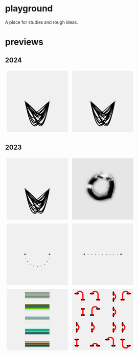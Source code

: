# playground
A place for studies and rough ideas.  
# previews  


## 2024

<a href='2402/'><img src='2402//outputs/01.png' height='200' width='200' style='margin: 
5px;'></a>   <a href='2401/'><img src='2401//outputs/01.png' height='200' width='200' style='margin: 
5px;'></a>   
## 2023

<a href='2306/'><img src='2306//outputs/01.png' height='200' width='200' style='margin: 
5px;'></a>   <a href='2305/'><img src='2305//outputs/01.png' height='200' width='200' style='margin: 
5px;'></a>   <a href='2304/'><img src='2304//outputs/01.png' height='200' width='200' style='margin: 
5px;'></a>   <a href='2303/'><img src='2303//outputs/01.png' height='200' width='200' style='margin: 
5px;'></a>   <a href='2302/'><img src='2302//outputs/01.png' height='200' width='200' style='margin: 
5px;'></a>   <a href='2301/'><img src='2301//outputs/01.png' height='200' width='200' style='margin: 
5px;'></a>   
